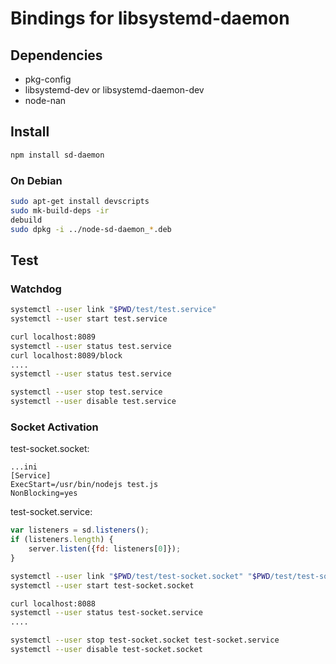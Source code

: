 # Bindings for libsystemd-daemon #

## Dependencies ##
* pkg-config
* libsystemd-dev or libsystemd-daemon-dev
* node-nan

## Install ##
```bash
npm install sd-daemon
```

### On Debian ###
```bash
sudo apt-get install devscripts
sudo mk-build-deps -ir
debuild
sudo dpkg -i ../node-sd-daemon_*.deb
```

## Test ##

### Watchdog ###
```bash
systemctl --user link "$PWD/test/test.service"
systemctl --user start test.service

curl localhost:8089
systemctl --user status test.service
curl localhost:8089/block
....
systemctl --user status test.service

systemctl --user stop test.service
systemctl --user disable test.service
```

### Socket Activation ###

test-socket.socket:
```
...ini
[Service]
ExecStart=/usr/bin/nodejs test.js
NonBlocking=yes
```

test-socket.service:
```javascript
var listeners = sd.listeners();
if (listeners.length) {
    server.listen({fd: listeners[0]});
}
```

```bash
systemctl --user link "$PWD/test/test-socket.socket" "$PWD/test/test-socket.service"
systemctl --user start test-socket.socket

curl localhost:8088
systemctl --user status test-socket.service
....

systemctl --user stop test-socket.socket test-socket.service
systemctl --user disable test-socket.socket
```
